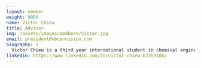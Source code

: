 ```yaml
---
layout: member
weight: 9000
name: Victor Chiew
title: Advisor
img: /assets/images/members/victor.jpg
email: president@ubcenvision.com
biography: >
  Victor Chiew is a third year international student in chemical engineering. He was the previous Co-Lead for the UBC Chem-E-Car junior team which competed in the 2017 Regional Chem-E-Car competition and won second place in the car poster competition. He also presented on the economic viability of bio-fuels at the Clean Energy BC conference Generate in 2016. While working on the early stages of Envision's creation in the summer, Victor helped implement a hydrogen fuel cell as the future power source for the Chem-E-Car team. As Envision's president, he established Envision's current management structure and provides support for each venture by generating interest from companies and academia, helping connect Envision's developing technologies with their applicable markets. 
linkedin: https://www.linkedin.com/in/victor-chiew-b7359185/
---
```

